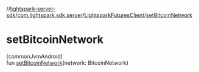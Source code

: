 //[lightspark-server-sdk](../../../index.md)/[com.lightspark.sdk.server](../index.md)/[LightsparkFuturesClient](index.md)/[setBitcoinNetwork](set-bitcoin-network.md)

# setBitcoinNetwork

[commonJvmAndroid]\
fun [setBitcoinNetwork](set-bitcoin-network.md)(network: BitcoinNetwork)
